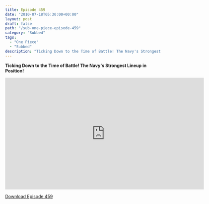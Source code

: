```yaml
---
title: Episode 459
date: "2010-07-18T05:30:00+00:00"
layout: post
draft: false
path: "/sub-one-piece-episode-459"
category: "Subbed"
tags:
  - "One Piece"
  - "Subbed"
description: "Ticking Down to the Time of Battle! The Navy's Strongest Lineup in Position!"
---
```


**Ticking Down to the Time of Battle! The Navy's Strongest Lineup in Position!**

<iframe width="640" height="360" src="https://www.rapidvideo.com/e/G6FRPETXV7" frameborder="0" marginwidth=0 marginheight=0 scrolling=no allowfullscreen></iframe>

<a href="http://ouo.io/qs/eCodkFEQ?s=https://rapidvid.to/d/https://www.rapidvideo.com/e/G6FRPETXV7">Download Episode 459</a>

